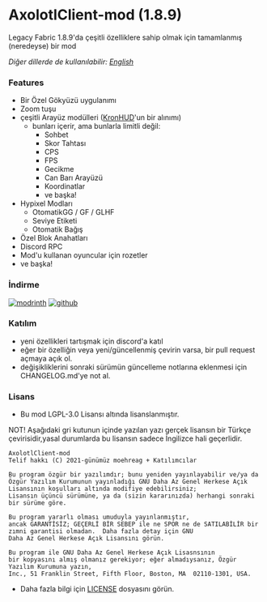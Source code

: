 # AxolotlClient-mod (1.8.9)

Legacy Fabric 1.8.9'da çeşitli özelliklere sahip olmak için tamamlanmış (neredeyse) bir mod

*Diğer dillerde de kullanılabilir: [English](../README.md)*

### Features

- Bir Özel Gökyüzü uygulanımı
- Zoom tuşu
- çeşitli Arayüz modülleri ([KronHUD](https://github.com/DarkKronicle/KronHUD)'un bir alınımı)
  - bunları içerir, ama bunlarla limitli değil:
    - Sohbet
    - Skor Tahtası
    - CPS
    - FPS
    - Gecikme
    - Can Barı Arayüzü
    - Koordinatlar
    - ve başka!
- Hypixel Modları
  - OtomatikGG / GF / GLHF
  - Seviye Etiketi
  - Otomatik Bağış
- Özel Blok Anahatları
- Discord RPC
- Mod'u kullanan oyuncular için rozetler
- ve başka!

### İndirme

[![modrinth](https://cdn.jsdelivr.net/npm/@intergrav/devins-badges@2/assets/cozy/available/modrinth_64h.png)](https://modrinth.com/mod/axolotlclient)
[![github](https://cdn.jsdelivr.net/npm/@intergrav/devins-badges@2/assets/cozy/available/github_64h.png)](https://github.com/AxolotlClient/AxolotlClient-mod)

### Katılım

- yeni özellikleri tartışmak için discord'a katıl
- eğer bir özelliğin veya yeni/güncellenmiş çevirin varsa, bir pull request açmaya açık ol.
- değişikliklerini sonraki sürümün güncelleme notlarına eklenmesi için CHANGELOG.md'ye not al.

### Lisans

- Bu mod LGPL-3.0 Lisansı altında lisanslanmıştır.

NOT! Aşağıdaki gri kutunun içinde yazılan yazı gerçek lisansın bir Türkçe çevirisidir,yasal durumlarda bu lisansın sadece İngilizce hali geçerlidir.
```
AxolotlClient-mod
Telif hakkı (C) 2021-günümüz moehreag + Katılımcılar

Bu program özgür bir yazılımdır; bunu yeniden yayınlayabilir ve/ya da
Özgür Yazılım Kurumunun yayınladığı GNU Daha Az Genel Herkese Açık Lisansının koşulları altında modifiye edebilirsiniz; 
Lisansın üçüncü sürümüne, ya da (sizin kararınızda) herhangi sonraki bir sürüme göre.

Bu program yararlı olması umuduyla yayınlanmıştır,
ancak GARANTİSİZ; GEÇERLİ BİR SEBEP ile ne SPOR ne de SATILABİLİR bir zımni garantisi olmadan.  Daha fazla detay için GNU
Daha Az Genel Herkese Açık Lisansını görün.

Bu program ile GNU Daha Az Genel Herkese Açık Lisasnsının
bir kopyasını almış olmanız gerekiyor; eğer almadıysanız, Özgür Yazılım Kurumuna yazın,
Inc., 51 Franklin Street, Fifth Floor, Boston, MA  02110-1301, USA.
```
- Daha fazla bilgi için [LICENSE](../LICENSE) dosyasını görün.
